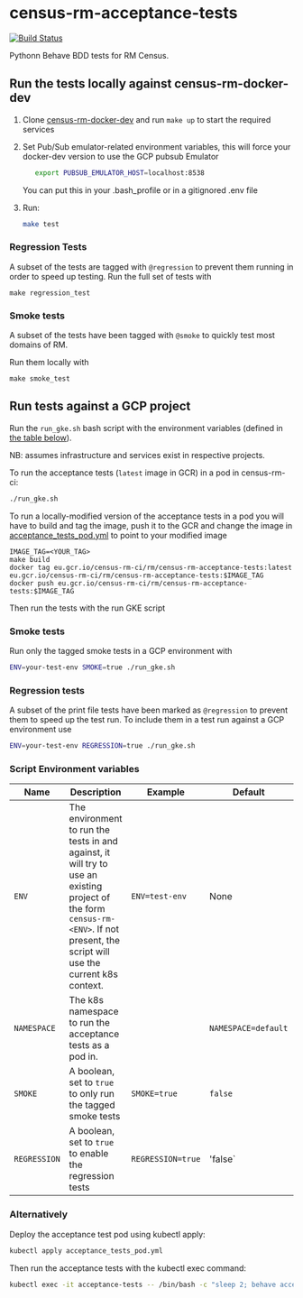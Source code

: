 

# census-rm-acceptance-tests

[![Build Status](https://travis-ci.com/ONSdigital/census-rm-acceptance-tests.svg?branch=master)](https://travis-ci.com/ONSdigital/census-rm-acceptance-tests)


Pythonn Behave BDD tests for RM Census.

## Run the tests locally against census-rm-docker-dev
1. Clone [census-rm-docker-dev](https://github.com/ONSdigital/census-rm-docker-dev) and run `make up` to start the required services
1. Set Pub/Sub emulator-related environment variables, this will force your docker-dev version to use the GCP pubsub Emulator
   
    ```bash
       export PUBSUB_EMULATOR_HOST=localhost:8538
    ```
    
    You can put this in your .bash_profile or in a gitignored .env file 

1. Run:
    ```bash
    make test
    ```
   
### Regression Tests
A subset of the tests are tagged with `@regression` to prevent them running in order to speed up testing.
Run the full set of tests with

```shell script
make regression_test
````

### Smoke tests
A subset of the tests have been tagged with `@smoke` to quickly test most domains of RM.

Run them locally with 
```shell script
make smoke_test
```

## Run tests against a GCP project

Run the `run_gke.sh` bash script with the environment variables (defined in [the table below](#script-environment-variables)).

NB: assumes infrastructure and services exist in respective projects.

To run the acceptance tests (`latest` image in GCR) in a pod in census-rm-ci:
```bash
./run_gke.sh
```
To run a locally-modified version of the acceptance tests in a pod you will have to build and tag the image, push it to the GCR and change the image in [acceptance_tests_pod.yml](./acceptance_tests_pod.yml) to point to your modified image
```shell script
IMAGE_TAG=<YOUR_TAG>
make build
docker tag eu.gcr.io/census-rm-ci/rm/census-rm-acceptance-tests:latest eu.gcr.io/census-rm-ci/rm/census-rm-acceptance-tests:$IMAGE_TAG
docker push eu.gcr.io/census-rm-ci/rm/census-rm-acceptance-tests:$IMAGE_TAG
```

Then run the tests with the run GKE script

### Smoke tests
Run only the tagged smoke tests in a GCP environment with
```bash
ENV=your-test-env SMOKE=true ./run_gke.sh
```

### Regression tests
A subset of the print file tests have been marked as `@regression` to prevent them to speed up the test run.
To include them in a test run against a GCP environment use
```bash
ENV=your-test-env REGRESSION=true ./run_gke.sh
```

### Script Environment variables

| Name                  | Description                                                                                                                                                                                                  | Example                                  | Default              | Required |
|-----------------------|--------------------------------------------------------------------------------------------------------------------------------------------------------------------------------------------------------------|------------------------------------------|----------------------|----------|
| `ENV`                 | The environment to run the tests in and against, it will try to use an existing project of the form `census-rm-<ENV>`. If not present, the script will use the current k8s context.                                                                                                  | `ENV=test-env`                           | None                 | no      |
| `NAMESPACE`          | The k8s namespace to run the acceptance tests as a pod in.                |                                                                                                  | `NAMESPACE=default`                        | None              | no       |
| `SMOKE`              | A boolean, set to `true` to only run the tagged smoke tests | `SMOKE=true` | `false` | no |
| `REGRESSION`         | A boolean, set to `true` to enable the regression tests     | `REGRESSION=true` | 'false` | no | 

### Alternatively

Deploy the acceptance test pod using kubectl apply:
```bash
kubectl apply acceptance_tests_pod.yml
```
Then run the acceptance tests with the kubectl exec command:
```bash
kubectl exec -it acceptance-tests -- /bin/bash -c "sleep 2; behave acceptance_tests/features --tags=~@local-docker"
```

